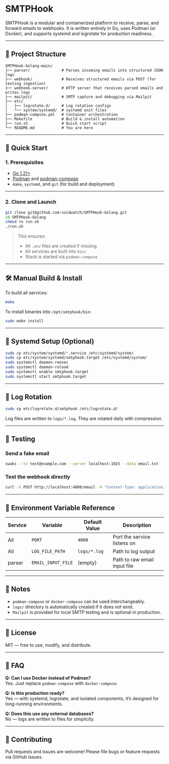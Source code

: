 # SMTPHook

SMTPHook is a modular and containerized platform to receive, parse, and forward emails to webhooks. It is written entirely in Go, uses Podman (or Docker), and supports systemd and logrotate for production readiness.

---

## 🔧 Project Structure

```
SMTPHook-Golang-main/
├── parser/              # Parses incoming emails into structured JSON logs
├── webhook/             # Receives structured emails via POST (for testing ingestion)
├── webhook-server/      # HTTP server that receives parsed emails and writes logs
├── mailpit/             # SMTP capture and debugging via Mailpit
├── etc/
│   ├── logrotate.d/     # Log rotation configs
│   └── system/systemd/  # systemd unit files
├── podman-compose.yml   # Container orchestration
├── Makefile             # Build & install automation
├── run.sh               # Quick start script
└── README.md            # You are here
```

---

## 🚀 Quick Start

### 1. Prerequisites

- [Go 1.21+](https://go.dev/dl/)
- [Podman](https://podman.io/) and [podman-compose](https://github.com/containers/podman-compose)
- `make`, `systemd`, and `git` (for build and deployment)

---

### 2. Clone and Launch

```bash
git clone git@github.com:voidwatch/SMTPHook-Golang.git
cd SMTPHook-Golang
chmod +x run.sh
./run.sh
```

> This ensures:
> - All `.env` files are created if missing
> - All services are built into `bin/`
> - Stack is started via `podman-compose`

---

## 🛠️ Manual Build & Install

To build all services:
```bash
make
```

To install binaries into `/opt/smtphook/bin`:
```bash
sudo make install
```

---

## 🧩 Systemd Setup (Optional)

```bash
sudo cp etc/system/systemd/*.service /etc/systemd/system/
sudo cp etc/system/systemd/smtphook.target /etc/systemd/system/
sudo systemctl daemon-reexec
sudo systemctl daemon-reload
sudo systemctl enable smtphook.target
sudo systemctl start smtphook.target
```

---

## 🧹 Log Rotation

```bash
sudo cp etc/logrotate.d/smtphook /etc/logrotate.d/
```

Log files are written to `logs/*.log`. They are rotated daily with compression.

---

## 🧪 Testing

### Send a fake email

```bash
swaks --to test@example.com --server localhost:1025 --data email.txt
```

### Test the webhook directly

```bash
curl -X POST http://localhost:4000/email -H "Content-Type: application/json" -d @sample-email.json
```

---

## 📂 Environment Variable Reference

| Service         | Variable            | Default Value    | Description                          |
|-----------------|---------------------|------------------|--------------------------------------|
| All             | `PORT`              | `4000`           | Port the service listens on          |
| All             | `LOG_FILE_PATH`     | `logs/*.log`     | Path to log output                   |
| parser          | `EMAIL_INPUT_FILE`  | (empty)          | Path to raw email input file         |

---

## 📎 Notes

- `podman-compose` or `docker-compose` can be used interchangeably.
- `logs/` directory is automatically created if it does not exist.
- `Mailpit` is provided for local SMTP testing and is optional in production.

---

## 📜 License

MIT — free to use, modify, and distribute.

---

## 🙋 FAQ

**Q: Can I use Docker instead of Podman?**  
Yes. Just replace `podman-compose` with `docker-compose`.

**Q: Is this production ready?**  
Yes — with systemd, logrotate, and isolated components, it’s designed for long-running environments.

**Q: Does this use any external databases?**  
No — logs are written to files for simplicity.

---

## 🤝 Contributing

Pull requests and issues are welcome! Please file bugs or feature requests via GitHub Issues.
